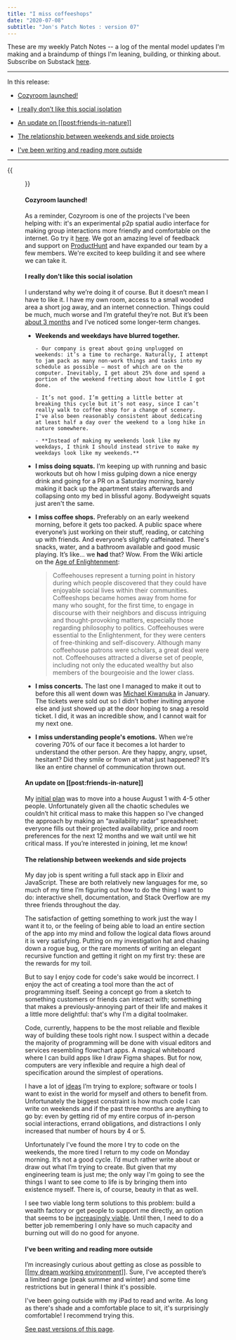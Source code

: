 ```yaml
---
title: "I miss coffeeshops"
date: "2020-07-08"
subtitle: "Jon's Patch Notes : version 07"
---
```


These are my weekly Patch Notes -- a log of the mental model updates I'm making and a braindump of things I'm leaning, building, or thinking about. Subscribe on Substack [here](https://jborichevskiy.substack.com/).

------

In this release:

- [Cozyroom launched!](#cozyroom-launched)

- [I really don’t like this social isolation](#i-really-don-t-like-this-social-isolation)

- [An update on [[post:friends-in-nature]] ](#an-update-on-post-friends-in-nature)

- [The relationship between weekends and side projects](#the-relationship-between-weekends-and-side-projects)

- [I've been writing and reading more outside](#i-ve-been-writing-and-reading-more-outside)

------

{{<figure src="/PntPJHkAmw.png">}}

#### Cozyroom launched!

As a reminder, Cozyroom is one of the projects I've been helping with: it's an experimental p2p spatial audio interface for making group interactions more friendly and comfortable on the internet. Go try it [here](https://cozyroom.xyz). We got an amazing level of feedback and support on [ProductHunt](https://www.producthunt.com/posts/cozyroom) and have expanded our team by a few members. We're excited to keep building it and see where we can take it.

#### I really don’t like this social isolation

I understand why we’re doing it of course. But it doesn’t mean I have to like it. I have my own room, access to a small wooded area a short jog away, and an internet connection. Things could be much, much worse and I’m grateful they’re not. But it’s been [about 3 months](posts/patch-notes-ep-0/) and I’ve noticed some longer-term changes. 

 - **Weekends and weekdays have blurred together.** 

       - Our company is great about going unplugged on weekends: it’s a time to recharge. Naturally, I attempt to jam pack as many non-work things and tasks into my schedule as possible — most of which are on the computer. Inevitably, I get about 25% done and spend a portion of the weekend fretting about how little I got done.

       - It’s not good. I’m getting a little better at breaking this cycle but it’s not easy, since I can’t really walk to coffee shop for a change of scenery. I've also been reasonably consistent about dedicating at least half a day over the weekend to a long hike in nature somewhere. 

       - **Instead of making my weekends look like my weekdays, I think I should instead strive to make my weekdays look like my weekends.**

 - **I miss doing squats.** I’m keeping up with running and basic workouts but oh how I miss gulping down a nice energy drink and going for a PR on a Saturday morning, barely making it back up the apartment stairs afterwards and collapsing onto my bed in blissful agony. Bodyweight squats just aren't the same.

 - **I miss coffee shops.** Preferably on an early weekend morning, before it gets too packed. A public space where everyone’s just working on their stuff, reading, or catching up with friends. And everyone’s slightly caffeinated. There's snacks, water, and a bathroom available and good music playing. It’s like... we **had** that? Wow. From the Wiki article on the [Age of Enlightenment](https://en.wikipedia.org/wiki/Age_of_Enlightenment#Coffeehouses): 

      > Coffeehouses represent a turning point in history during which people discovered that they could have enjoyable social lives within their communities. Coffeeshops became homes away from home for many who sought, for the first time, to engage in discourse with their neighbors and discuss intriguing and thought-provoking matters, especially those regarding philosophy to politics. Coffeehouses were essential to the Enlightenment, for they were centers of free-thinking and self-discovery. Although many coffeehouse patrons were scholars, a great deal were not. Coffeehouses attracted a diverse set of people, including not only the educated wealthy but also members of the bourgeoisie and the lower class.

 - **I miss concerts.** The last one I managed to make it out to before this all went down was [Michael Kiwanuka](https://open.spotify.com/artist/0bzfPKdbXL5ezYW2z3UGQj?si=fncocRxbQ7WvD52a_tFJpQ) in January. The tickets were sold out so I didn’t bother inviting anyone else and just showed up at the door hoping to snag a resold ticket. I did, it was an incredible show, and I cannot wait for my next one.

 - **I miss understanding people's emotions.** When we’re covering 70% of our face it becomes a lot harder to understand the other person. Are they happy, angry, upset, hesitant? Did they smile or frown at what just happened? It’s like an entire channel of communication thrown out. 

#### An update on [[post:friends-in-nature]] 

My [initial plan](/posts/friends-in-nature) was to move into a house August 1 with 4-5 other people. Unfortunately given all the chaotic schedules we couldn’t hit critical mass to make this happen so I’ve changed the approach by making an “availability radar” spreadsheet: everyone fills out their projected availability, price and room preferences for the next 12 months and we wait until we hit critical mass. If you’re interested in joining, let me know!

#### The relationship between weekends and side projects

My day job is spent writing a full stack app in Elixir and JavaScript. These are both relatively new languages for me, so much of my time I’m figuring out how to do the thing I want to do: interactive shell, documentation, and Stack Overflow are my three friends throughout the day.

The satisfaction of getting something to work just the way I want it to, or the feeling of being able to load an entire section of the app into my mind and follow the logical data flows around it is very satisfying. Putting on my investigation hat and chasing down a rogue bug, or the rare moments of writing an elegant recursive function and getting it right on my first try: these are the rewards for my toil.

But to say I enjoy code for code's sake would be incorrect. I enjoy the act of creating a tool more than the act of programming itself. Seeing a concept go from a sketch to something customers or friends can interact with; something that makes a previously-annoying part of their life and makes it a little more delightful: that's why I'm a digital toolmaker.

Code, currently, happens to be the most reliable and flexible way of building these tools right now. I suspect within a decade the majority of programming will be done with visual editors and services resembling flowchart apps. A magical whiteboard where I can build apps like I draw Figma shapes. But for now, computers are very inflexible and require a high deal of specification around the simplest of operations. 

I have a lot of [ideas](/ideas) I’m trying to explore; software or tools I want to exist in the world for myself and others to benefit from. Unfortunately the biggest constraint is how much code I can write on weekends and if the past three months are anything to go by: even by getting rid of my entire corpus of in-person social interactions, errand obligations, and distractions I only increased that number of hours by 4 or 5. 

Unfortunately I've found the more I try to code on the weekends, the more tired I return to my code on Monday morning. It’s not a good cycle. I’d much rather write about or draw out what I’m trying to create. But given that my engineering team is just me; the only way I'm going to see the things I want to see come to life is by bringing them into existence myself. There is, of course, beauty in that as well. 

I see two viable long term solutions to this problem: build a wealth factory or get people to support me directly, an option that seems to be [increasingly viable](https://news.ycombinator.com/item?id=23613719). Until then, I need to do a better job remembering I only have so much capacity and burning out will do no good for anyone.

#### I've been writing and reading more outside

I’m increasingly curious about getting as close as possible to [[[my dream working environment](/my-dream-working-environment)]]. Sure, I’ve accepted there’s a limited range (peak summer and winter) and some time restrictions but in general I think it's possible. 

I've been going outside with my iPad to read and write. As long as there's shade and a comfortable place to sit, it's surprisingly comfortable! I recommend trying this. 

[See past versions of this page](https://github.com/jborichevskiy/up-and-to-the-right/blob/master/content/posts/patch-notes-v7.md).
